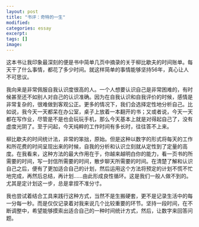 ```yaml
---
layout: post
title: "书评：奇特的一生"
modified:
categories: essay
excerpt:
tags: []
image:
---
```


这本书让我印象最深刻的便是书中简单几页中摘录的关于柳比歇夫的时间账单。每天干了什么事情，都花了多少时间。就这样简单的事情能够坚持56年，真心让人不可思议。

我向来是非常佩服自我认识度很高的人。一个人想要认识自己是非常困难的，有时候甚至还不如别人对自己的认识准确。因为在自我认识和自我评价的时候，感情是非常复杂的，很难做到客观公正。更多的情况下，我们会选择定性地分析自己。比如说，我今天一天都呆在办公室，桌子上放着一本翻开的书；又或者说，今天一天都在写作业，尽管是不是也会玩玩手机，那么今天基本上就是对得起自己了，没有虚度光阴了。至于问起，今天纯粹的工作时间有多长时，往往答不上来。

柳比歇夫的时间统计法，非常的笨拙，原始。但是这种以数字的形式将每天的工作和所花费的时间呈现出来的时候，自我的分析和认识立刻就从定性到了定量的高度。在我看来，这种方法的最大作用在于，你越来越明白你的能力，看一页书的所需要的时间，写一封信所需要的时间，散步聊天所需要的时间。在清楚了解和认识自己之后，便有了更加适合自己的计划，然后运用这个方法将预定的计划不慌不忙地完成，再然后总结，再计划……由此形成良性循环。这是我们一般人做不到的。尤其是定计划这一步，总是拿捏不准分寸。

我也尝试着结合工具来践行这种方式，当然不是生搬硬套，更不是记录生活中的每一分每一秒。而是仅仅记录着对我来说几个比较重要的环节。坚持一段时间，在不断调整中，希望能够摸索出适合自己的一种时间统计方式，然后，让数字来回答问题。